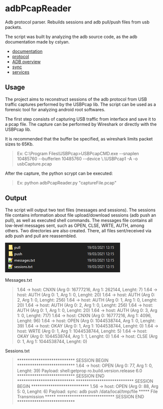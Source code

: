 # adbPcapReader
Adb protocol parser. Rebuilds sessions and adb pull/push files from usb packets.

The script was built by analyzing the adb source code, as the adb documentation made by cstyan.
* [documentation](https://github.com/cstyan/adbDocumentation)
* [protocol](https://android.googlesource.com/platform/packages/modules/adb/+/master/protocol.txt)
* [ADB overview](https://android.googlesource.com/platform/packages/modules/adb/+/master/OVERVIEW.TXT)
* [sync](https://android.googlesource.com/platform/packages/modules/adb/+/master/SYNC.TXT)
* [services](https://android.googlesource.com/platform/packages/modules/adb/+/master/SERVICES.TXT)


## Usage
The project aims to reconstruct sessions of the adb protocol from USB traffic captures performed by the USBPcap lib.
The script can be used as a forensic tool for analyzing android root softwares.

The first step consists of capturing USB traffic from interface and save it to a pcap file.
The capture can be performed by Wireshark or directly with the USBPcap lib.

It is recommended that the buffer be specified, as wireshark limits packet sizes to 65Kb.

> Ex: C:\Program Files\USBPcap>USBPcapCMD.exe --snaplen 10485760 --bufferlen 10485760 --device \\.\USBPcap1 -A -o usbCapture.pcap

After the capture, the python scrypt can be executed:
> Ex: python adbPcapReader.py "captureFile.pcap"

## Output
The script will output two text files (messages and sessions).
The sessions file contains information about file upload/download sessions (adb push an pull), as well as executed shell commands.
The messages file contains all low-level messages sent, such as OPEN, CLSE, WRTE, AUTH, among others.
Two directories are also created. There, all files sent/received via adb push and pull are reassembled.

![output](https://github.com/jpclaudino/adbPcapReader/blob/main/output.PNG)

Messages.txt
> 1.64 -> host: CNXN (Arg 0: 16777216, Arg 1: 262144, Lenght: 7)
1.64 -> host: AUTH (Arg 0: 1, Arg 1: 0, Lenght: 20)
1.64 -> host: AUTH (Arg 0: 2, Arg 1: 0, Lenght: 256)
1.64 -> host: AUTH (Arg 0: 1, Arg 1: 0, Lenght: 20)
1.64 -> host: AUTH (Arg 0: 2, Arg 1: 0, Lenght: 256)
1.64 -> host: AUTH (Arg 0: 1, Arg 1: 0, Lenght: 20)
1.64 -> host: AUTH (Arg 0: 3, Arg 1: 0, Lenght: 717)
1.64 -> host: CNXN (Arg 0: 16777216, Arg 1: 4096, Lenght: 96)
1.64 -> host: OPEN (Arg 0: 1044538744, Arg 1: 0, Lenght: 39)
1.64 -> host: OKAY (Arg 0: 1, Arg 1: 1044538744, Lenght: 0)
1.64 -> host: WRTE (Arg 0: 1, Arg 1: 1044538744, Lenght: 5)
1.64 -> host: OKAY (Arg 0: 1044538744, Arg 1: 1, Lenght: 0)
1.64 -> host: CLSE (Arg 0: 1, Arg 1: 1044538744, Lenght: 0)


Sessions.txt
> *************************** SESSION BEGIN ***************************
1.64 -> host: OPEN (Arg 0: 77, Arg 1: 0, Lenght: 39)
Payload: shell:getprop ro.build.version.release
6.0
*************************** SESSION END ***************************
*************************** SESSION BEGIN ***************************
1.56 -> host: OPEN (Arg 0: 88, Arg 5: 0, Lenght: 6)
Payload: sync:
 adb push /data/local/tmp/file ***** File Transmission *****
*************************** SESSION END ***************************

